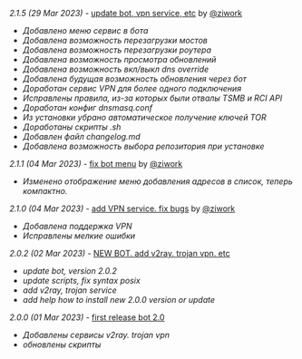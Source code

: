 *2.1.5 (29 Mar 2023) -* [update bot, vpn service, etc](https://github.com/ziwork/bypass_keenetic/releases/tag/2.1.5) by [@ziwork](https://github.com/ziwork)
- *Добавлено меню сервис в бота*
- *Добавлена возможность перезагрузки мостов*
- *Добавлена возможность перезагрузки роутера*
- *Добавлена возможность просмотра обновлений*
- *Добавлена возможность вкл/выкл dns override*
- *Добавлена будущая возможность обновления через бот*
- *Доработан сервис VPN для более одного подключения*
- *Исправлены правила, из-за которых были отвалы TSMB и RCI API*
- *Доработан конфиг dnsmasq.conf*
- *Из установки убрано автоматическое получение ключей TOR*
- *Доработаны скрипты .sh*
- *Добавлен файл changelog.md*
- *Добавлена возможность выбора репозитория при установке*

*2.1.1 (04 Mar 2023) -* [fix bot menu](https://github.com/ziwork/bypass_keenetic/releases/tag/2.1.1) by [@ziwork](https://github.com/ziwork)
- *Изменено отображение меню добавления адресов в список, теперь компактно.*

*2.1.0 (04 Mar 2023) -* [add VPN service. fix bugs](https://github.com/ziwork/bypass_keenetic/releases/tag/2.1.0) by [@ziwork](https://github.com/ziwork)
- *Добавлена поддержка VPN*
- *Исправлены мелкие ошибки*

*2.0.2 (02 Mar 2023) -* [NEW BOT. add v2ray. trojan vpn. etc](https://github.com/ziwork/bypass_keenetic/releases/tag/2.0.2)
- *update bot, version 2.0.2*
- *update scripts, fix syntax posix*
- *add v2ray, trojan service*
- *add help how to install new 2.0.0 version or update*

*2.0.0 (01 Mar 2023) -* [first release bot 2.0](https://github.com/ziwork/bypass_keenetic/releases/tag/2.0.0)
- *Добавлены сервисы v2ray. trojan vpn*
- *обновлены скрипты*
